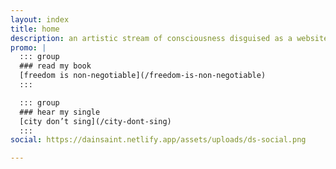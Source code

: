 ```yaml
---
layout: index
title: home
description: an artistic stream of consciousness disguised as a website
promo: |
  ::: group
  ### read my book
  [freedom is non-negotiable](/freedom-is-non-negotiable)
  :::

  ::: group
  ### hear my single
  [city don’t sing](/city-dont-sing)
  :::
social: https://dainsaint.netlify.app/assets/uploads/ds-social.png

---
```

